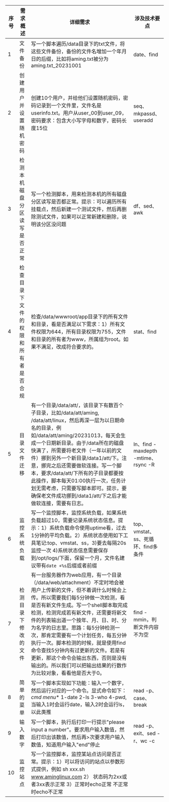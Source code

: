 | 序号 | 需求概述                                                                                                         | 详细需求                                                                                                                                                                                                                                                                                                 | 涉及技术要点                            |
|----|--------------------------------------------------------------------------------------------------------------|------------------------------------------------------------------------------------------------------------------------------------------------------------------------------------------------------------------------------------------------------------------------------------------------------|-----------------------------------|
| 1  | 文件备份                                                                                                         | 写一个脚本遍历/data目录下的txt文件，将这些文件备份，备份的文件名增加一个年月日的后缀，比如将aming.txt被分为aming.txt_20231001                                                                                                                                                                                                                     | date、find                         |
| 2  | 创建用户并设置随机密码                                                                                                  | 创建10个用户，并给他们设置随机密码，密码记录到一个文件里，文件名是userinfo.txt。用户从user_00到user_09，密码要求：包含大小写字母和数字，密码长度15位                                                                                                                                                                                                            | seq、mkpassd、useradd               |
| 3  | 检测本机磁盘分区读写是否正常                                                                                               | 写一个检测脚本，用来检测本机的所有磁盘分区读写是否都正常。提示：可以遍历所有挂载点，然后新建一个测试文件，然后再删除测试文件，如果可以正常新建和删除，说明该分区没问题                                                                                                                                                                                                                  | df、sed、awk                        |
| 4  | 检查目录下文件的权限和所有者是否合规                                                                                           | 检查/data/wwwroot/app目录下的所有文件和目录，看是否满足以下需求：1）所有文件权限为644，所有目录权限为755，文件和目录的所有者为www，所属组为root。如果不满足，改成符合要求的。                                                                                                                                                                                               | stat、find                         |
| 5  | 目录文件迁移                                                                                                       | 有一个目录/data/att/，该目录下有数百个子目录，比如/data/att/aming, /data/att/linux，然后再深一层为以日期命名的目录，例如/data/att/aming/20231013，每天会生成一个日期新目录。由于/data所在的磁盘快满了，所需要将老文件（一年以前的文件）挪到另外一个新目录/data1/att/下。注意，挪完之后还需要做软连接。写一个脚本，要求/data/att/下所有的子目录都要按此操作，脚本每天01:00执行一次，任务计划无需考虑，只需要写脚本即可。提示，要确保老文件成功挪到/data1/att/下之后才能做软连接，需要有日志。 | ln、find -maxdepth -mtime、rsync -R |
| 6  | 监控系统负载                                                                                                       | 写一个监控脚本，监控系统负载，如果系统负载超过10，需要记录系统状态信息。提示：1）系统负载命令使用uptime看，过去1分钟的平均负载。2）系统状态使用如下工具笔记:top、vmstat、ss，3)要去每隔20s监控一次 4)系统状态信息需要保存到/opt/logs/下面，保留一个月，文件名建议带有`date +%s`后缀或者前缀                                                                                                                              | top、vmstat、ss、死循环、find多条件         |
| 7  | 检测目录下修改的文件                                                                                                   | 有一台服务器作为web应用，有一个目录（/data/web/attachment）不定时地会被用户上传新的文件，但不着调什么时候会上传。所以需要我们每5分钟做一次检测，看是否有新文件生成。写一个shell脚本取完成检测，检测完成若有新文件，还需要将新文件的列表输出道一个按年、月、日、时、分为名字的日志里。思路：每5分钟检测一次，那肯定需要有一个计划任务，每五分钟执行一次。脚本检测的时候，就是使用find命令查找5分钟内有过更新的文件。若是有更新，那这个命令会输出东西，否则是没有输出的。所以我们可以把输出结果的行数作为比较对象，看看他是否大于0。                  | find -mmin，判断文件内容不为空              |
| 8  | 简单的菜单 | 写一个脚本实现如下功能：输入一个数字，然后运行对应的一个命令。显式命令如下：*cmd menu** 1-date 2-ls 3-who 4-pwd, 当输入1时会运行date，输入2时会运行ls，以此类推                                                                                                                                                                                               | read -p、case、break                |
| 9 | 输入数字 | 写一个脚本，执行后打印一行提示"please input a number"。要求用户输入数值，然后打印出该数值，然后再>次要求用户输入数值，知道用户输入"end"停止 | read -p、exit、sed -r、wc -c         |
| 10 | 监控站点 | 写一个监控脚本，监控某站点访问是否正常。提示：1）可以将访问的站点以参数形式提供，例如 sh xxx.sh www.aminglinux.com 2） 状态码为2xx或者3xx表示正常 3）正常时echo正常 不正常时echo不正常 |  |
